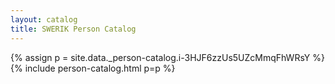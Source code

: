 ```yaml
---
layout: catalog
title: SWERIK Person Catalog
---
```

{% assign p = site.data._person-catalog.i-3HJF6zzUs5UZcMmqFhWRsY %}
{% include person-catalog.html p=p %}

